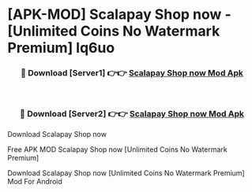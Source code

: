 # [APK-MOD] Scalapay Shop now - [Unlimited Coins No Watermark Premium] lq6uo



<div align="center">
<h3>🔴 Download [Server1] 👉👉 <a href="https://momento.my/?title=Scalapay_Shop_now">Scalapay Shop now Mod Apk</a></h3><br>

<h3>🔴 Download [Server2] 👉👉 <a href="https://momento.my/?title=Scalapay_Shop_now">Scalapay Shop now Mod Apk</a></h3>
</div>



Download Scalapay Shop now 

Free APK MOD Scalapay Shop now [Unlimited Coins No Watermark Premium]

Download Scalapay Shop now [Unlimited Coins No Watermark Premium] Mod For Android
